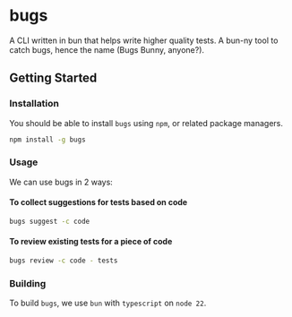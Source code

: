 # bugs

A CLI written in bun that helps write higher quality tests. A
bun-ny tool to catch bugs, hence the name (Bugs Bunny, anyone?).

## Getting Started

### Installation

You should be able to install `bugs` using `npm`, or related
package managers.

```sh
npm install -g bugs
```

### Usage

We can use bugs in 2 ways:

#### To collect suggestions for tests based on code

```sh
bugs suggest -c code
```

#### To review existing tests for a piece of code

```sh
bugs review -c code - tests
```

### Building

To build `bugs`, we use `bun` with `typescript` on `node 22`.
